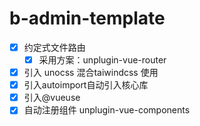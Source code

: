 # b-admin-template

- [x] 约定式文件路由
  - [x] 采用方案：unplugin-vue-router
- [x] 引入 unocss 混合taiwindcss 使用
- [x] 引入autoimport自动引入核心库
- [x] 引入@vueuse
- [x] 自动注册组件 unplugin-vue-components
